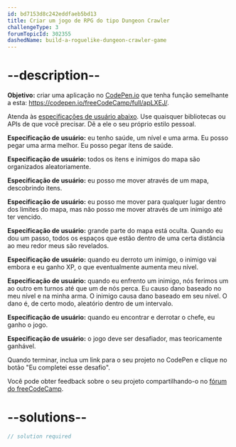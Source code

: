 ```yaml
---
id: bd7153d8c242eddfaeb5bd13
title: Criar um jogo de RPG do tipo Dungeon Crawler
challengeType: 3
forumTopicId: 302355
dashedName: build-a-roguelike-dungeon-crawler-game
---
```


# --description--

**Objetivo:** criar uma aplicação no [CodePen.io](https://codepen.io) que tenha função semelhante a esta: <https://codepen.io/freeCodeCamp/full/apLXEJ/>.

Atenda às [especificações de usuário abaixo](https://en.wikipedia.org/wiki/User_story). Use quaisquer bibliotecas ou APIs de que você precisar. Dê a ele o seu próprio estilo pessoal.

**Especificação de usuário:** eu tenho saúde, um nível e uma arma. Eu posso pegar uma arma melhor. Eu posso pegar itens de saúde.

**Especificação de usuário:** todos os itens e inimigos do mapa são organizados aleatoriamente.

**Especificação de usuário:** eu posso me mover através de um mapa, descobrindo itens.

**Especificação de usuário:** eu posso me mover para qualquer lugar dentro dos limites do mapa, mas não posso me mover através de um inimigo até ter vencido.

**Especificação de usuário:** grande parte do mapa está oculta. Quando eu dou um passo, todos os espaços que estão dentro de uma certa distância ao meu redor meus são revelados.

**Especificação de usuário:** quando eu derroto um inimigo, o inimigo vai embora e eu ganho XP, o que eventualmente aumenta meu nível.

**Especificação de usuário:** quando eu enfrento um inimigo, nós ferimos um ao outro em turnos até que um de nós perca. Eu causo dano baseado no meu nível e na minha arma. O inimigo causa dano baseado em seu nível. O dano é, de certo modo, aleatório dentro de um intervalo.

**Especificação de usuário:** quando eu encontrar e derrotar o chefe, eu ganho o jogo.

**Especificação de usuário:** o jogo deve ser desafiador, mas teoricamente ganhável.

Quando terminar, inclua um link para o seu projeto no CodePen e clique no botão "Eu completei esse desafio".

Você pode obter feedback sobre o seu projeto compartilhando-o no [fórum do freeCodeCamp](https://forum.freecodecamp.org/c/project-feedback/409).

# --solutions--

```js
// solution required
```
